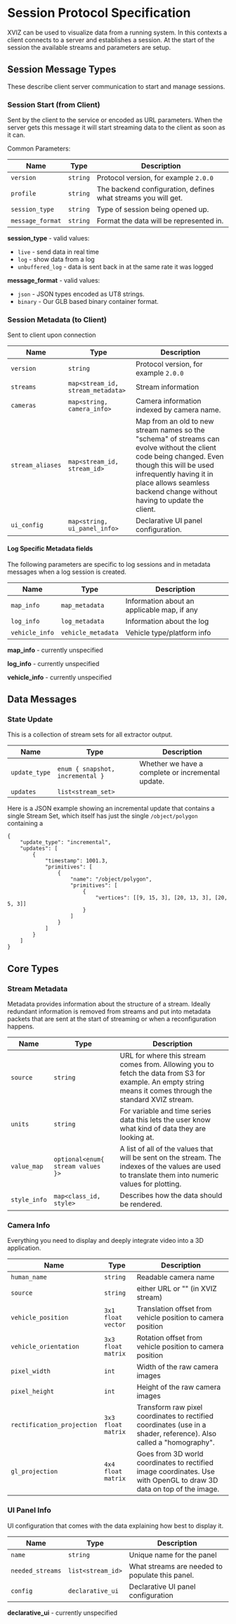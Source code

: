 # Session Protocol Specification

XVIZ can be used to visualize data from a running system.  In this contexts a client connects to a server and establishes a session.  At the start of the session the available streams and parameters are setup.


## Session Message Types

These describe client server communication to start and manage sessions.


### Session Start (from Client)

Sent by the client to the service or encoded as URL parameters.  When the server gets this message it will start streaming data to the client as soon as it can.

Common Parameters:

| Name             | Type     | Description |
| ---              | ---      | --- |
| `version`        | `string` | Protocol version, for example `2.0.0` |
| `profile`        | `string` | The backend configuration, defines what streams you will get. |
| `session_type`   | `string` | Type of session being opened up. |
| `message_format` | `string` | Format the data will be represented in. |

**session_type** - valid values:
* `live` - send data in real time
* `log` - show data from a log
* `unbuffered_log` - data is sent back in at the same rate it was logged

**message_format** - valid values:
* `json` - JSON types encoded as UT8 strings.
* `binary` - Our GLB based binary container format.


### Session Metadata (to Client)

Sent to client upon connection

| Name             | Type                              | Description |
| ---              | ---                               | --- |
| `version`        | `string`                          | Protocol version, for example `2.0.0` |
| `streams`        | `map<stream_id, stream_metadata>` | Stream information |
| `cameras`        | `map<string, camera_info>`        | Camera information indexed by camera name. |
| `stream_aliases` | `map<stream_id, stream_id>`       | Map from an old to new stream names so the "schema" of streams can evolve without the client code being changed.  Even though this will be used infrequently having it in place allows seamless backend change without having to update the client.
| `ui_config`      | `map<string, ui_panel_info>`      | Declarative UI panel configuration. |

#### Log Specific Metadata fields

The following parameters are specific to log sessions and in metadata messages when a log session is created.

| Name             | Type               | Description |
| ---              | ---                | --- |
| `map_info`       | `map_metadata`     | Information about an applicable map, if any |
| `log_info`       | `log_metadata`     | Information about the log |
| `vehicle_info`   | `vehicle_metadata` | Vehicle type/platform info |

**map_info** - currently unspecified

**log_info** - currently unspecified

**vehicle_info** - currently unspecified


## Data Messages

### State Update

This is a collection of stream sets for all extractor output.

| Name             | Type                             | Description |
| ---              | ---                              | --- |
| `update_type`    | `enum { snapshot, incremental }` | Whether we have a complete or incremental update. |
| `updates`        |  `list<stream_set>`              |            |

Here is a JSON example showing an incremental update that contains a single Stream Set, which itself has just the single `/object/polygon` containing a

```
{
    "update_type": "incremental",
    "updates": [
        {
            "timestamp": 1001.3,
            "primitives": [
                {
                    "name": "/object/polygon",
                    "primitives": [
                        {
                            "vertices": [[9, 15, 3], [20, 13, 3], [20, 5, 3]]
                        }
                    ]
                }
            ]
        }
    ]
}
```

## Core Types

### Stream Metadata

Metadata provides information about the structure of a stream. Ideally redundant information is removed from streams and put into metadata packets that are sent at the start of streaming or when a reconfiguration happens.

| Name          | Type                   | Description |
| ---           | ---                    | --- |
| `source`      | `string`               | URL for where this stream comes from.  Allowing you to fetch the data from S3 for example.  An empty string means it comes through the standard XVIZ stream. |
| `units`       | `string`               | For variable and time series data this lets the user know what kind of data they are looking at. |
| `value_map`   | `optional<enum{ stream values  }>` | A list of all of the values that will be sent on the stream. The indexes of the values are used to translate them into numeric values for plotting. |
| `style_info`  | `map<class_id, style>` | Describes how the data should be rendered. |


### Camera Info

Everything you need to display and deeply integrate video into a 3D application.

| Name                        | Type               | Description |
| ---                         | ---                | --- |
| `human_name`                | `string`           | Readable camera name |
| `source`                    | `string`           | either URL or "<internal>" (in XVIZ stream) |
| `vehicle_position`          | `3x1 float vector` | Translation offset from vehicle position to camera position |
| `vehicle_orientation`       | `3x3 float matrix` | Rotation offset from vehicle position to camera position |
| `pixel_width`               | `int`              | Width of the raw camera images |
| `pixel_height`              | `int`              | Height of the raw camera images |
| `rectification_projection`  | `3x3 float matrix` | Transform raw pixel coordinates to rectified coordinates (use in a shader, reference).  Also called a "homography". |
| `gl_projection`             | `4x4 float matrix` | Goes from 3D world coordinates to rectified image coordinates.  Use with OpenGL to draw 3D data on top of the image. |



### UI Panel Info

UI configuration that comes with the data explaining how best to display it.

| Name             | Type              | Description |
| ---              | ---               | --- |
| `name`           | `string`          | Unique name for the panel |
| `needed_streams` | `list<stream_id>` | What streams are needed to populate this panel. |
| `config`         | `declarative_ui`  | Declarative UI panel configuration |

**declarative_ui** - currently unspecified
